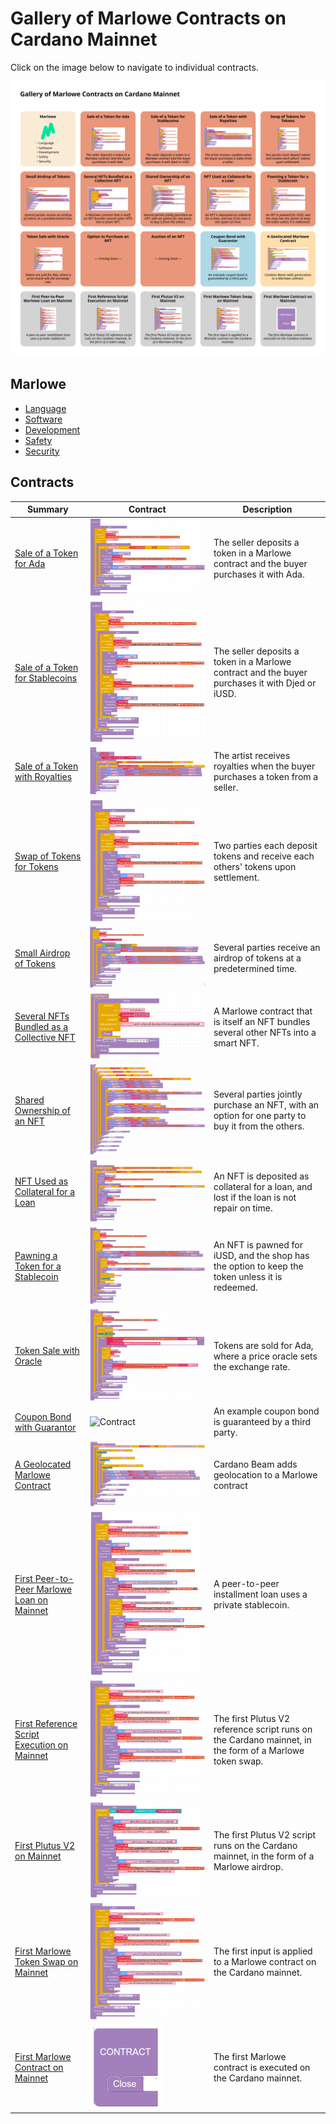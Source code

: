 # Gallery of Marlowe Contracts on Cardano Mainnet

Click on the image below to navigate to individual contracts.

[![Gallery of Marlowe Contracts](gallery.png)](http://testing.marlowe.run/real-world-marlowe.svg)


## Marlowe

- [Language](https://marlowe-finance.io/)
- [Software](https://github.com/input-output-hk/marlowe-cardano/)
- [Development](https://developers.cardano.org/docs/smart-contracts/marlowe/#resources-for-developing-and-deploying-marlowe-contracts)
- [Safety](https://github.com/input-output-hk/marlowe-cardano/blob/main/marlowe/best-practices.md)
- [Security](https://github.com/input-output-hk/marlowe-cardano/blob/main/marlowe/security.md)


## Contracts

| Summary | Contract | Description |
|---------|----------|-------------|
| [Sale of a Token for Ada](nfts/simple/ReadMe.ipynb) | ![Contract](nfts/simple/contract.png) | The seller deposits a token in a Marlowe contract and the buyer purchases it with Ada. |
| [Sale of a Token for Stablecoins](nfts/stable/ReadMe.ipynb) | ![Contract](nfts/stable/contract.png) | The seller deposits a token in a Marlowe contract and the buyer purchases it with Djed or iUSD. |
| [Sale of a Token with Royalties](nfts/royalty/ReadMe.ipynb) | ![Contract](nfts/royalty/contract.png) | The artist receives royalties when the buyer purchases a token from a seller. |
| [Swap of Tokens for Tokens](nfts/swap/ReadMe.ipynb) | ![Contract](nfts/swap/contract.png) | Two parties each deposit tokens and receive each others' tokens upon settlement. |
| [Small Airdrop of Tokens](nfts/airdrop/ReadMe.ipynb) | ![Contract](nfts/airdrop/contract.png) | Several parties receive an airdrop of tokens at a predetermined time. |
| [Several NFTs Bundled as a Collective NFT](nfts/collection/ReadMe.ipynb) | ![Contract](nfts/collection/images/contract.png) | A Marlowe contract that is itself an NFT bundles several other NFTs into a smart NFT. |
| [Shared Ownership of an NFT](nfts/shared/ReadMe.ipynb) | ![Contract](nfts/shared/contract.png) | Several parties jointly purchase an NFT, with an option for one party to buy it from the others. |
| [NFT Used as Collateral for a Loan](nfts/collateral/ReadMe.ipynb) | ![Contract](nfts/collateral/contract.png) | An NFT is deposited as collateral for a loan, and lost if the loan is not repair on time. |
| [Pawning a Token for a Stablecoin](nfts/pawn/ReadMe.ipynb) | ![Contract](nfts/pawn/contract.png) | An NFT is pawned for iUSD, and the shop has the option to keep the token unless it is redeemed. |
| [Token Sale with Oracle](nfts/oracle/ReadMe.ipynb) | ![Contract](nfts/oracle/contract.png) | Tokens are sold for Ada, where a price oracle sets the exchange rate. |
| [Coupon Bond with Guarantor](realfi/coupon-bond-guaranteed/ReadMe.ipynb) | ![Contract](coupon-bond-guaranteed/contract.png) | An example coupon bond is guaranteed by a third party. |
| [A Geolocated Marlowe Contract](defi/beamer/ReadMe.ipynb) | ![Contract](defi/beamer/contract.png) | Cardano Beam adds geolocation to a Marlowe contract |
| [First Peer-to-Peer Marlowe Loan on Mainnet](firsts/loan/ReadMe.ipynb) | ![Contract](firsts/loan/contract.png) | A peer-to-peer installment loan uses a private stablecoin. |
| [First Reference Script Execution on Mainnet](firsts/reference/ReadMe.ipynb) | ![Contract](firsts/swap/contract.png) | The first Plutus V2 reference script runs on the Cardano mainnet, in the form of a Marlowe token swap. |
| [First Plutus V2 on Mainnet](firsts/plutus-v2/ReadMe.ipynb) | ![Contract](firsts/plutus-v2/contract.png) | The first Plutus V2 script runs on the Cardano mainnet, in the form of a Marlowe airdrop. |
| [First Marlowe Token Swap on Mainnet](firsts/swap/ReadMe.ipynb) | ![Contract](firsts/swap/contract.png) | The first input is applied to a Marlowe contract on the Cardano mainnet. |
| [First Marlowe Contract on Mainnet](firsts/mainnet/ReadMe.ipynb) | ![Contract](firsts/mainnet/contract.png) | The first Marlowe contract is executed on the Cardano mainnet. |

